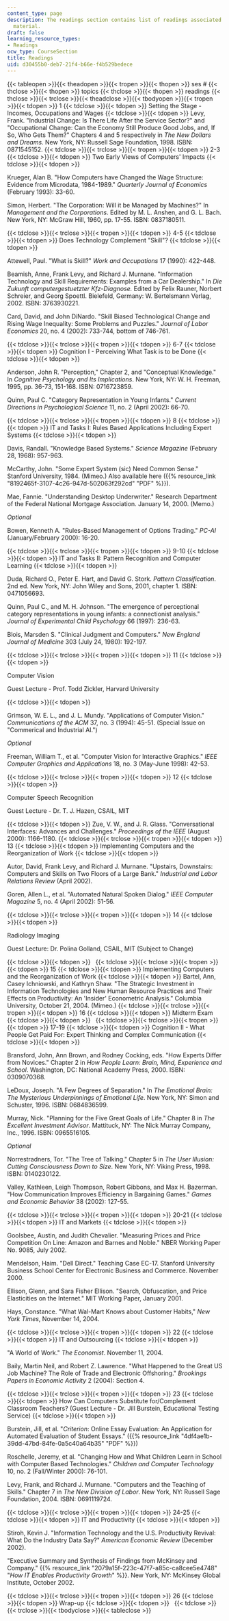 ```yaml
---
content_type: page
description: The readings section contains list of readings associated with the course
  material.
draft: false
learning_resource_types:
- Readings
ocw_type: CourseSection
title: Readings
uid: d30455b0-deb7-21f4-b66e-f4b529bedece
---
```

{{< tableopen >}}{{< theadopen >}}{{< tropen >}}{{< thopen >}}
ses #
{{< thclose >}}{{< thopen >}}
topics
{{< thclose >}}{{< thopen >}}
readings
{{< thclose >}}{{< trclose >}}{{< theadclose >}}{{< tbodyopen >}}{{< tropen >}}{{< tdopen >}}
1
{{< tdclose >}}{{< tdopen >}}
Setting the Stage - Incomes, Occupations and Wages
{{< tdclose >}}{{< tdopen >}}
Levy, Frank. "Industrial Change: Is There Life After the Service Sector?" and "Occupational Change: Can the Economy Still Produce Good Jobs, and, If So, Who Gets Them?" Chapters 4 and 5 respectively in *The New Dollars and Dreams*. New York, NY: Russell Sage Foundation, 1998. ISBN: 0871545152.
{{< tdclose >}}{{< trclose >}}{{< tropen >}}{{< tdopen >}}
2-3
{{< tdclose >}}{{< tdopen >}}
Two Early Views of Computers' Impacts
{{< tdclose >}}{{< tdopen >}}

Krueger, Alan B. "How Computers have Changed the Wage Structure: Evidence from Microdata, 1984-1989." *Quarterly Journal of Economics* (February 1993): 33-60.

Simon, Herbert. "The Corporation: Will it be Managed by Machines?" In *Management and the Corporations*. Edited by M. L. Anshen, and G. L. Bach. New York, NY: McGraw Hill, 1960, pp. 17-55. ISBN: 0837180511.

{{< tdclose >}}{{< trclose >}}{{< tropen >}}{{< tdopen >}}
4-5
{{< tdclose >}}{{< tdopen >}}
Does Technology Complement "Skill"?
{{< tdclose >}}{{< tdopen >}}

Attewell, Paul. "What is Skill?" *Work and Occupations* 17 (1990): 422-448.

Beamish, Anne, Frank Levy, and Richard J. Murnane. "Information Technology and Skill Requirements: Examples from a Car Dealership." In *Die Zukunft computergestuetzter Kfz-Diagnose.* Edited by Felix Rauner, Norbert Schreier, and Georg Spoettl. Bielefeld, Germany: W. Bertelsmann Verlag, 2002. ISBN: 3763930221.

Card, David, and John DiNardo. "Skill Biased Technological Change and Rising Wage Inequality: Some Problems and Puzzles." *Journal of Labor Economics* 20, no. 4 (2002): 733-744, bottom of 746-761.

{{< tdclose >}}{{< trclose >}}{{< tropen >}}{{< tdopen >}}
6-7
{{< tdclose >}}{{< tdopen >}}
Cognition I - Perceiving What Task is to be Done
{{< tdclose >}}{{< tdopen >}}

Anderson, John R. "Perception," Chapter 2, and "Conceptual Knowledge." In *Cognitive Psychology and Its Implications*. New York, NY: W. H. Freeman, 1995, pp. 36-73, 151-168. ISBN: 0716723859.

Quinn, Paul C. "Category Representation in Young Infants." *Current Directions in Psychological Science* 11, no. 2 (April 2002): 66-70.

{{< tdclose >}}{{< trclose >}}{{< tropen >}}{{< tdopen >}}
8
{{< tdclose >}}{{< tdopen >}}
IT and Tasks I: Rules Based Applications Including Expert Systems
{{< tdclose >}}{{< tdopen >}}

Davis, Randall. "Knowledge Based Systems." *Science Magazine* (February 28, 1968): 957-963.

McCarthy, John. "Some Expert System (sic) Need Common Sense." Stanford University, 1984. (Mimeo.) Also available here ({{% resource_link "8192465f-3107-4c26-947d-502063f292cd" "PDF" %}}).

Mae, Fannie. "Understanding Desktop Underwriter." Research Department of the Federal National Mortgage Association. January 14, 2000. (Memo.)

*Optional*

Bowen, Kenneth A. "Rules-Based Management of Options Trading." *PC-AI* (January/February 2000): 16-20.

{{< tdclose >}}{{< trclose >}}{{< tropen >}}{{< tdopen >}}
9-10
{{< tdclose >}}{{< tdopen >}}
IT and Tasks II: Pattern Recognition and Computer Learning
{{< tdclose >}}{{< tdopen >}}

Duda, Richard O., Peter E. Hart, and David G. Stork. *Pattern Classification*. 2nd ed. New York, NY: John Wiley and Sons, 2001, chapter 1. ISBN: 0471056693.

Quinn, Paul C., and M. H. Johnson. "The emergence of perceptional category representations in young infants: a connectionist analysis." *Journal of Experimental Child Psychology* 66 (1997): 236-63.

Blois, Marsden S. "Clinical Judgment and Computers." *New England Journal of Medicine* 303 (July 24, 1980): 192-197.

{{< tdclose >}}{{< trclose >}}{{< tropen >}}{{< tdopen >}}
11
{{< tdclose >}}{{< tdopen >}}

Computer Vision

Guest Lecture - Prof. Todd Zickler, Harvard University

{{< tdclose >}}{{< tdopen >}}

Grimson, W. E. L., and J. L. Mundy. "Applications of Computer Vision." *Communications of the ACM* 37, no. 3 (1994): 45-51. (Special Issue on "Commerical and Industrial AI.")

*Optional*

Freeman, William T., et al. "Computer Vision for Interactive Graphics." *IEEE Computer Graphics and Applications* 18, no. 3 (May-June 1998): 42-53.

{{< tdclose >}}{{< trclose >}}{{< tropen >}}{{< tdopen >}}
12
{{< tdclose >}}{{< tdopen >}}

Computer Speech Recognition

Guest Lecture - Dr. T. J. Hazen, CSAIL, MIT

{{< tdclose >}}{{< tdopen >}}
Zue, V. W., and J. R. Glass. "Conversational Interfaces: Advances and Challenges." *Proceedings of the IEEE* (August 2000): 1166-1180.
{{< tdclose >}}{{< trclose >}}{{< tropen >}}{{< tdopen >}}
13
{{< tdclose >}}{{< tdopen >}}
Implementing Computers and the Reorganization of Work
{{< tdclose >}}{{< tdopen >}}

Autor, David, Frank Levy, and Richard J. Murnane. "Upstairs, Downstairs: Computers and Skills on Two Floors of a Large Bank." *Industrial and Labor Relations Review* (April 2002).

Goren, Allen L., et al. "Automated Natural Spoken Dialog." *IEEE Computer Magazine* 5, no. 4 (April 2002): 51-56.

{{< tdclose >}}{{< trclose >}}{{< tropen >}}{{< tdopen >}}
14
{{< tdclose >}}{{< tdopen >}}

Radiology Imaging

Guest Lecture: Dr. Polina Golland, CSAIL, MIT (Subject to Change)

{{< tdclose >}}{{< tdopen >}}
 
{{< tdclose >}}{{< trclose >}}{{< tropen >}}{{< tdopen >}}
15
{{< tdclose >}}{{< tdopen >}}
Implementing Computers and the Reorganization of Work
{{< tdclose >}}{{< tdopen >}}
Bartel, Ann, Casey Ichniowski, and Kathryn Shaw. "The Strategic Investment in Information Technologies and New Human Resource Practices and Their Effects on Productivity: An 'Insider' Econometric Analysis." Columbia University, October 21, 2004. (Mimeo.)
{{< tdclose >}}{{< trclose >}}{{< tropen >}}{{< tdopen >}}
16
{{< tdclose >}}{{< tdopen >}}
Midterm Exam
{{< tdclose >}}{{< tdopen >}}
 
{{< tdclose >}}{{< trclose >}}{{< tropen >}}{{< tdopen >}}
17-19
{{< tdclose >}}{{< tdopen >}}
Cognition II - What People Get Paid For: Expert Thinking and Complex Communication
{{< tdclose >}}{{< tdopen >}}

Bransford, John, Ann Brown, and Rodney Cocking, eds. "How Experts Differ from Novices." Chapter 2 in *How People Learn: Brain, Mind, Experience and School*. Washington, DC: National Academy Press, 2000. ISBN: 0309070368.

LeDoux, Joseph. "A Few Degrees of Separation." In *The Emotional Brain: The Mysterious Underpinnings of Emotional Life*. New York, NY: Simon and Schuster, 1996. ISBN: 0684836599.

Murray, Nick. "Planning for the Five Great Goals of Life." Chapter 8 in *The Excellent Investment Advisor*. Mattituck, NY: The Nick Murray Company, Inc., 1996. ISBN: 0965516105.

*Optional*

Norrestradners, Tor. "The Tree of Talking." Chapter 5 in *The User Illusion: Cutting Consciousness Down to Size*. New York, NY: Viking Press, 1998. ISBN: 0140230122.

Valley, Kathleen, Leigh Thompson, Robert Gibbons, and Max H. Bazerman. "How Communication Improves Efficiency in Bargaining Games." *Games and Economic Behavior* 38 (2002): 127-55.

{{< tdclose >}}{{< trclose >}}{{< tropen >}}{{< tdopen >}}
20-21
{{< tdclose >}}{{< tdopen >}}
IT and Markets
{{< tdclose >}}{{< tdopen >}}

Goolsbee, Austin, and Judith Chevalier. "Measuring Prices and Price Competition On Line: Amazon and Barnes and Noble." NBER Working Paper No. 9085, July 2002.

Mendelson, Haim. "Dell Direct." Teaching Case EC-17. Stanford University Business School Center for Electronic Business and Commerce. November 2000.

Ellison, Glenn, and Sara Fisher Ellison. "Search, Obfuscation, and Price Elasticities on the Internet." MIT Working Paper, January 2001.

Hays, Constance. "What Wal-Mart Knows about Customer Habits," *New York Times*, November 14, 2004.

{{< tdclose >}}{{< trclose >}}{{< tropen >}}{{< tdopen >}}
22
{{< tdclose >}}{{< tdopen >}}
IT and Outsourcing
{{< tdclose >}}{{< tdopen >}}

"A World of Work." *The Economist*. November 11, 2004.

Baily, Martin Neil, and Robert Z. Lawrence. "What Happened to the Great US Job Machine? The Role of Trade and Electronic Offshoring." *Brookings Papers in Economic Activity* 2 (2004): Section 4.

{{< tdclose >}}{{< trclose >}}{{< tropen >}}{{< tdopen >}}
23
{{< tdclose >}}{{< tdopen >}}
How Can Computers Substitute for/Complement Classroom Teachers? (Guest Lecture - Dr. Jill Burstein, Educational Testing Service)
{{< tdclose >}}{{< tdopen >}}

Burstein, Jill, et al. "*Criterion*: Online Essay Evaluation: An Application for Automated Evaluation of Student Essays." ({{% resource_link "4df4ae1b-39dd-47bd-84fe-0a5c40a64b35" "PDF" %}})

Roschelle, Jeremy, et al. "Changing How and What Children Learn in School with Computer Based Technologies." *Children and Computer Technology* 10, no. 2 (Fall/Winter 2000): 76-101.

Levy, Frank, and Richard J. Murnane. "Computers and the Teaching of Skills." Chapter 7 in *The New Division of Labor*. New York, NY: Russell Sage Foundation, 2004. ISBN: 0691119724.

{{< tdclose >}}{{< trclose >}}{{< tropen >}}{{< tdopen >}}
24-25
{{< tdclose >}}{{< tdopen >}}
IT and Productivity
{{< tdclose >}}{{< tdopen >}}

Stiroh, Kevin J. "Information Technology and the U.S. Productivity Revival: What Do the Industry Data Say?" *American Economic Review* (December 2002).

"Executive Summary and Synthesis of Findings from McKinsey and Company." {{% resource_link "2079a15f-223c-47f7-a85c-ca8cee5e4748" "*How IT Enables Productivity Growth*" %}}. New York, NY: McKinsey Global Institute, October 2002.

{{< tdclose >}}{{< trclose >}}{{< tropen >}}{{< tdopen >}}
26
{{< tdclose >}}{{< tdopen >}}
Wrap-up
{{< tdclose >}}{{< tdopen >}}
 
{{< tdclose >}}{{< trclose >}}{{< tbodyclose >}}{{< tableclose >}}